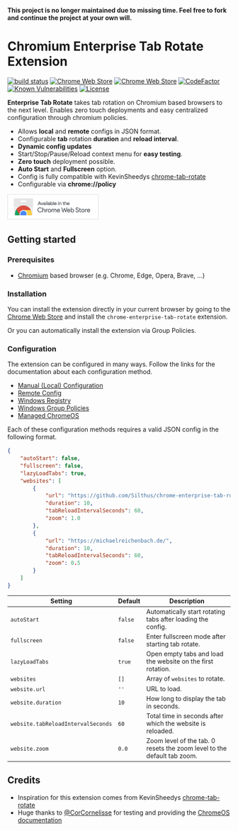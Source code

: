 **This project is no longer maintained due to missing time. Feel free to fork and continue the project at your own will.**

# Chromium Enterprise Tab Rotate Extension

[![build status](https://img.shields.io/github/workflow/status/silthus/chrome-enterprise-tab-rotate/Build)](https://github.com/Silthus/chrome-enterprise-tab-rotate/actions) [![Chrome Web Store](https://img.shields.io/chrome-web-store/v/phdmnkgnjkbnpmeaodonildfklccgimp)](https://chrome.google.com/webstore/detail/enterprise-tab-rotate/phdmnkgnjkbnpmeaodonildfklccgimp) [![Chrome Web Store](https://img.shields.io/chrome-web-store/users/phdmnkgnjkbnpmeaodonildfklccgimp)](https://chrome.google.com/webstore/detail/enterprise-tab-rotate/phdmnkgnjkbnpmeaodonildfklccgimp) [![CodeFactor](https://www.codefactor.io/repository/github/silthus/chrome-enterprise-tab-rotate/badge)](https://www.codefactor.io/repository/github/silthus/chrome-enterprise-tab-rotate) [![Known Vulnerabilities](https://snyk.io/test/github/Silthus/chrome-enterprise-tab-rotate/badge.svg?targetFile=package.json)](https://snyk.io/test/github/Silthus/chrome-enterprise-tab-rotate?targetFile=package.json) [![License](https://img.shields.io/github/license/silthus/chrome-enterprise-tab-rotate)](https://github.com/Silthus/chrome-enterprise-tab-rotate/blob/main/LICENSE)

**Enterprise Tab Rotate** takes tab rotation on Chromium based browsers to the next level. Enables zero touch deployments and easy centralized configuration through chromium policies.

* Allows **local** and **remote** configs in JSON format.
* Configurable **tab** rotation **duration** and **reload interval**.
* **Dynamic config updates**
* Start/Stop/Pause/Reload context menu for **easy testing**.
* **Zero touch** deployment possible.
* **Auto Start** and **Fullscreen** option.
* Config is fully compatible with KevinSheedys [chrome-tab-rotate](https://github.com/KevinSheedy/chrome-tab-rotate)
* Configurable via **chrome://policy**

[![chrome store](assets/ChromeWebStore_BadgeWBorder_v2_206x58.png)](https://chrome.google.com/webstore/detail/enterprise-tab-rotate/phdmnkgnjkbnpmeaodonildfklccgimp)

## Getting started

### Prerequisites

* [Chromium](https://www.chromium.org/) based browser (e.g. Chrome, Edge, Opera, Brave, ...)

### Installation

You can install the extension directly in your current browser by going to the [Chrome Web Store](https://chrome.google.com/webstore/detail/enterprise-tab-rotate/phdmnkgnjkbnpmeaodonildfklccgimp) and install the `chrome-enterprise-tab-rotate` extension.

Or you can automatically install the extension via Group Policies.

### Configuration

The extension can be configured in many ways. Follow the links for the documentation about each configuration method.

* [Manual (Local) Configuration](docs/local.md)
* [Remote Config](docs/remote.md)
* [Windows Registry](https://michaelreichenbach.de/how-to-configure-google-chrome-extensions-with-windows-gpo/)
* [Windows Group Policies](https://michaelreichenbach.de/how-to-configure-google-chrome-extensions-with-windows-gpo/)
* [Managed ChromeOS](docs/chromeos.md)

Each of these configuration methods requires a valid JSON config in the following format.

```json
{
    "autoStart": false,
    "fullscreen": false,
    "lazyLoadTabs": true,
    "websites": [
        {
            "url": "https://github.com/Silthus/chrome-enterprise-tab-rotate",
            "duration": 10,
            "tabReloadIntervalSeconds": 60,
            "zoom": 1.0
        },
        {
            "url": "https://michaelreichenbach.de/",
            "duration": 10,
            "tabReloadIntervalSeconds": 60,
            "zoom": 0.5
        }
    ]
}
```

| Setting | Default | Description |
| ------- | ------- | ----------- |
| `autoStart` | `false` | Automatically start rotating tabs after loading the config. |
| `fullscreen` | `false` | Enter fullscreen mode after starting tab rotate. |
| `lazyLoadTabs` | `true` | Open empty tabs and load the website on the first rotation. |
| `websites` | `[]` | Array of `websites` to rotate. |
| `website.url` | `''` | URL to load. |
| `website.duration` | `10` | How long to display the tab in seconds. |
| `website.tabReloadIntervalSeconds` | `60` | Total time in seconds after which the website is reloaded. |
| `website.zoom` | `0.0` | Zoom level of the tab. 0 resets the zoom level to the default tab zoom. |

## Credits

* Inspiration for this extension comes from KevinSheedys [chrome-tab-rotate](https://github.com/KevinSheedy/chrome-tab-rotate)
* Huge thanks to [@CorCornelisse](https://github.com/CorCornelisse) for testing and providing the [ChromeOS documentation](docs/chromeos.md)
